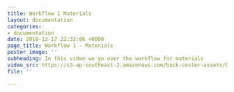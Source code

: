 ```yaml
---
title: Workflow 1 Materials
layout: documentation
categories:
- documentation
date: 2018-12-17 22:32:06 +0000
page_title: Workflow 1 - Materials
poster_image: ''
subheading: In this video we go over the workflow for materials
video_src: https://s3-ap-southeast-2.amazonaws.com/back-coster-assets/bp-training-videos/Workflow+1+Materials.mp4
file: ''

---
```


